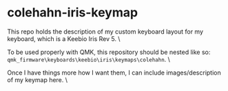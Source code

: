 # colehahn-iris-keymap

This repo holds the description of my custom keyboard layout for my keyboard, which is a Keebio Iris Rev 5. \

To be used properly with QMK, this repository should be nested like so: `qmk_firmware\keyboards\keebio\iris\keymaps\colehahn`. \

Once I have things more how I want them, I can include images/description of my keymap here. \
